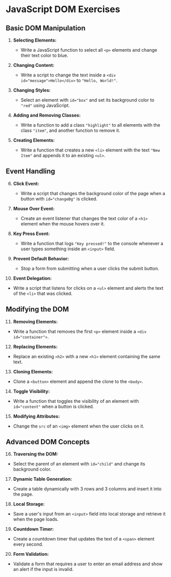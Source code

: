 # JavaScript DOM Exercises

## Basic DOM Manipulation

1. **Selecting Elements:**  
   - Write a JavaScript function to select all `<p>` elements and change their text color to blue.

2. **Changing Content:**  
   - Write a script to change the text inside a `<div id="message">Hello</div>` to `"Hello, World!"`.

3. **Changing Styles:**  
   - Select an element with `id="box"` and set its background color to `"red"` using JavaScript.

4. **Adding and Removing Classes:**  
   - Write a function to add a class `"highlight"` to all elements with the class `"item"`, and another function to remove it.

5. **Creating Elements:**  
   - Write a function that creates a new `<li>` element with the text `"New Item"` and appends it to an existing `<ul>`.

## Event Handling

6. **Click Event:**  
   - Write a script that changes the background color of the page when a button with `id="changeBg"` is clicked.

7. **Mouse Over Event:**  
   - Create an event listener that changes the text color of a `<h1>` element when the mouse hovers over it.

8. **Key Press Event:**  
   - Write a function that logs `"Key pressed!"` to the console whenever a user types something inside an `<input>` field.

9. **Prevent Default Behavior:**  
   - Stop a form from submitting when a user clicks the submit button.

10. **Event Delegation:**  
   - Write a script that listens for clicks on a `<ul>` element and alerts the text of the `<li>` that was clicked.

## Modifying the DOM

11. **Removing Elements:**  
   - Write a function that removes the first `<p>` element inside a `<div id="container">`.

12. **Replacing Elements:**  
   - Replace an existing `<h2>` with a new `<h1>` element containing the same text.

13. **Cloning Elements:**  
   - Clone a `<button>` element and append the clone to the `<body>`.

14. **Toggle Visibility:**  
   - Write a function that toggles the visibility of an element with `id="content"` when a button is clicked.

15. **Modifying Attributes:**  
   - Change the `src` of an `<img>` element when the user clicks on it.

## Advanced DOM Concepts

16. **Traversing the DOM:**  
   - Select the parent of an element with `id="child"` and change its background color.

17. **Dynamic Table Generation:**  
   - Create a table dynamically with 3 rows and 3 columns and insert it into the page.

18. **Local Storage:**  
   - Save a user's input from an `<input>` field into local storage and retrieve it when the page loads.

19. **Countdown Timer:**  
   - Create a countdown timer that updates the text of a `<span>` element every second.

20. **Form Validation:**  
   - Validate a form that requires a user to enter an email address and show an alert if the input is invalid.

